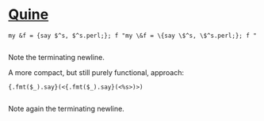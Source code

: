 [1]: http://rosettacode.org/wiki/Quine

# [Quine][1]

```perl6
my &f = {say $^s, $^s.perl;}; f "my \&f = \{say \$^s, \$^s.perl;}; f "
 
```


Note the terminating newline.








A more compact, but still purely functional, approach:

```perl6
{.fmt($_).say}(<{.fmt($_).say}(<%s>)>)
 
```


Note again the terminating newline.